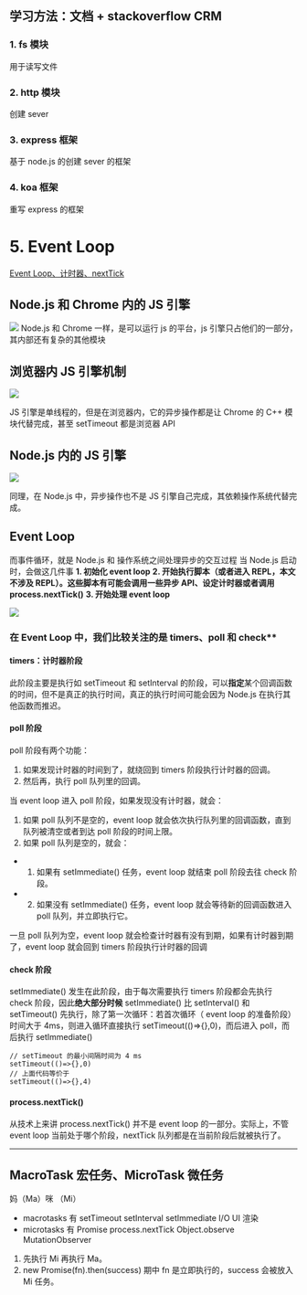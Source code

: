 ## 学习方法：文档 + stackoverflow CRM

### 1. fs 模块

用于读写文件

### 2. http 模块

创建 sever

### 3. express 框架

基于 node.js 的创建 sever 的框架

### 4. koa 框架

重写 express 的框架

# 5. Event Loop

[Event Loop、计时器、nextTick](https://juejin.im/post/5ab7677f6fb9a028d56711d0)

## Node.js 和 Chrome 内的 JS 引擎

![](https://upload-images.jianshu.io/upload_images/7094266-50551547099f1768.png?imageMogr2/auto-orient/strip%7CimageView2/2/w/1240)
Node.js 和 Chrome 一样，是可以运行 js 的平台，js 引擎只占他们的一部分，其内部还有复杂的其他模块

## 浏览器内 JS 引擎机制

![](https://upload-images.jianshu.io/upload_images/7094266-7b36e233b1550a6d.png?imageMogr2/auto-orient/strip%7CimageView2/2/w/1240)

JS 引擎是单线程的，但是在浏览器内，它的异步操作都是让 Chrome 的 C++ 模块代替完成，甚至 setTimeout 都是浏览器 API

## Node.js 内的 JS 引擎

![](https://upload-images.jianshu.io/upload_images/7094266-b62fd76b5784d1b2.png?imageMogr2/auto-orient/strip%7CimageView2/2/w/1240)

同理，在 Node.js 中，异步操作也不是 JS 引擎自己完成，其依赖操作系统代替完成。

## Event Loop

而事件循环，就是 Node.js 和 操作系统之间处理异步的交互过程
当 Node.js 启动时，会做这几件事
**1. 初始化 event loop**
**2. 开始执行脚本（或者进入 REPL，本文不涉及 REPL）。这些脚本有可能会调用一些异步 API、设定计时器或者调用 process.nextTick()**
**3. 开始处理 event loop**

![](https://upload-images.jianshu.io/upload_images/7094266-a999f8b32a75dc31.png?imageMogr2/auto-orient/strip%7CimageView2/2/w/1240)

### 在 Event Loop 中，我们比较关注的是 timers、poll 和 check\*\*

#### timers：计时器阶段

此阶段主要是执行如 setTimeout 和 setInterval 的阶段，可以**指定**某个回调函数的时间，但不是真正的执行时间，真正的执行时间可能会因为 Node.js 在执行其他函数而推迟。

#### poll 阶段

poll 阶段有两个功能：

1. 如果发现计时器的时间到了，就绕回到 timers 阶段执行计时器的回调。
2. 然后再，执行 poll 队列里的回调。

当 event loop 进入 poll 阶段，如果发现没有计时器，就会：

1. 如果 poll 队列不是空的，event loop 就会依次执行队列里的回调函数，直到队列被清空或者到达 poll 阶段的时间上限。
2. 如果 poll 队列是空的，就会：

- 1. 如果有 setImmediate() 任务，event loop 就结束 poll 阶段去往 check 阶段。
- 2. 如果没有 setImmediate() 任务，event loop 就会等待新的回调函数进入 poll 队列，并立即执行它。

一旦 poll 队列为空，event loop 就会检查计时器有没有到期，如果有计时器到期了，event loop 就会回到 timers 阶段执行计时器的回调

#### check 阶段

setImmediate() 发生在此阶段，由于每次需要执行 timers 阶段都会先执行 check 阶段，因此**绝大部分时候** setImmediate() 比 setInterval() 和 setTimeout() 先执行，除了第一次循环：若首次循环（ event loop 的准备阶段）时间大于 4ms，则进入循环直接执行 setTimeout(()=>{},0)，而后进入 poll，而后执行 setImmediate()

```
// setTimeout 的最小间隔时间为 4 ms
setTimeout(()=>{},0)
// 上面代码等价于
setTimeout(()=>{},4)
```

#### process.nextTick()

从技术上来讲 process.nextTick() 并不是 event loop 的一部分。实际上，不管 event loop 当前处于哪个阶段，nextTick 队列都是在当前阶段后就被执行了。

---

## MacroTask 宏任务、MicroTask 微任务

妈（Ma）咪 （Mi）

- macrotasks 有 setTimeout setInterval setImmediate I/O UI 渲染
- microtasks 有 Promise process.nextTick Object.observe MutationObserver

1. 先执行 Mi 再执行 Ma。
2. new Promise(fn).then(success) 期中 fn 是立即执行的，success 会被放入 Mi 任务。
